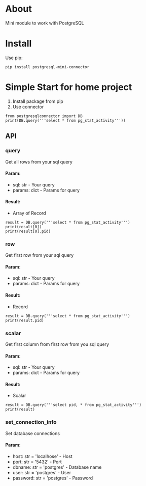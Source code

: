 # About
Mini module to work with PostgreSQL

# Install

Use pip:
```
pip install postgresql-mini-connector
```

# Simple Start for home project

1. Install package from pip
2. Use connector
```
from postgresqlconnector import DB
print(DB.query('''select * from pg_stat_activity'''))
```

## API

### query 
Get all rows from your sql query
#### Param:
  * sql: str - Your query
  * params: dict - Params for query
#### Result:
  * Array of Record
```
result = DB.query('''select * from pg_stat_activity''')
print(result[0])
print(result[0].pid)
```
### row

Get first row from your sql query
#### Param:
  * sql: str - Your query
  * params: dict - Params for query 
#### Result:
  * Record
```
result = DB.query('''select * from pg_stat_activity''')
print(result.pid)
```
### scalar

Get first column from first row from you sql query
#### Param:
  * sql: str - Your query
  * params: dict - Params for query 
#### Result:
  * Scalar
```
result = DB.query('''select pid, * from pg_stat_activity''')
print(result)
```
### set_connection_info

Set database connections
#### Param:
  * host: str = 'localhose' - Host
  * port: str = '5432' - Port
  * dbname: str = 'postgres' - Database name
  * user: str = 'postgres' - User
  * password: str = 'postgres' - Password
